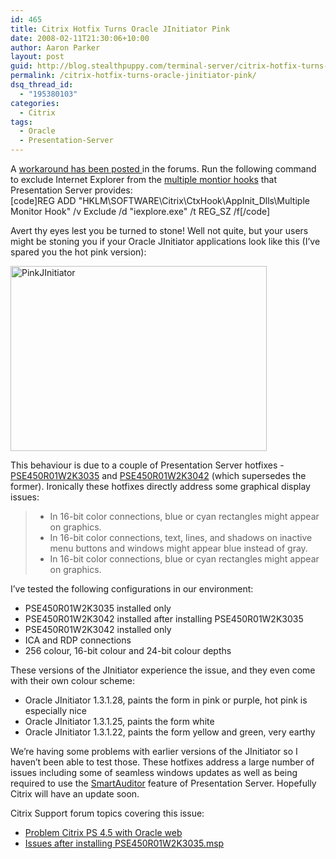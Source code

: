 ```yaml
---
id: 465
title: Citrix Hotfix Turns Oracle JInitiator Pink
date: 2008-02-11T21:30:06+10:00
author: Aaron Parker
layout: post
guid: http://blog.stealthpuppy.com/terminal-server/citrix-hotfix-turns-oracle-jinitiator-pink
permalink: /citrix-hotfix-turns-oracle-jinitiator-pink/
dsq_thread_id:
  - "195380103"
categories:
  - Citrix
tags:
  - Oracle
  - Presentation-Server
---
```

<p class="important">
  A <a href="http://support.citrix.com/forums/thread.jspa?forumID=137&threadID=98610&messageID=698788&start=0&#698788">workaround has been posted </a>in the forums. Run the following command to exclude Internet Explorer from the <a href="http://support.citrix.com/article/CTX110301">multiple montior hooks</a> that Presentation Server provides:<br /> [code]REG ADD "HKLM\SOFTWARE\Citrix\CtxHook\AppInit_Dlls\Multiple Monitor Hook" /v Exclude /d "iexplore.exe" /t REG_SZ /f[/code]
</p>

Avert thy eyes lest you be turned to stone! Well not quite, but your users might be stoning you if your Oracle JInitiator applications look like this (I&#8217;ve spared you the hot pink version):

<img src="http://stealthpuppy.com/wp-content/uploads/2008/02/pinkjinitiator.png" border="0" alt="PinkJInitiator" width="410" height="296" /> 

This behaviour is due to a couple of Presentation Server hotfixes - [PSE450R01W2K3035](http://support.citrix.com/article/CTX115275) and [PSE450R01W2K3042](http://support.citrix.com/article/CTX115629) (which supersedes the former). Ironically these hotfixes directly address some graphical display issues:

>   * In 16-bit color connections, blue or cyan rectangles might appear on graphics.
>   * In 16-bit color connections, text, lines, and shadows on inactive menu buttons and windows might appear blue instead of gray.
>   * In 16-bit color connections, blue or cyan rectangles might appear on graphics.

I&#8217;ve tested the following configurations in our environment:

  * PSE450R01W2K3035 installed only
  * PSE450R01W2K3042 installed after installing PSE450R01W2K3035
  * PSE450R01W2K3042 installed only
  * ICA and RDP connections
  * 256 colour, 16-bit colour and 24-bit colour depths

These versions of the JInitiator experience the issue, and they even come with their own colour scheme:

  * Oracle JInitiator 1.3.1.28, paints the form in pink or purple, hot pink is especially nice
  * Oracle JInitiator 1.3.1.25, paints the form white
  * Oracle JInitiator 1.3.1.22, paints the form yellow and green, very earthy

We&#8217;re having some problems with earlier versions of the JInitiator so I haven&#8217;t been able to test those. These hotfixes address a large number of issues including some of seamless windows updates as well as being required to use the [SmartAuditor](http://www.citrix.com/English/ps2/products/subfeature.asp?contentID=682169) feature of Presentation Server. Hopefully Citrix will have an update soon.

Citrix Support forum topics covering this issue:

  * [Problem Citrix PS 4.5 with Oracle web](http://support.citrix.com/forums/thread.jspa?forumID=137&threadID=98610&tstart=0)
  * [Issues after installing PSE450R01W2K3035.msp](http://support.citrix.com/forums/thread.jspa?forumID=137&threadID=97365&tstart=0)